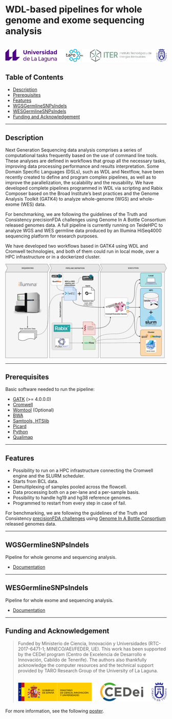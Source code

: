 # WDL-based pipelines for whole genome and exome sequencing analysis

<!--
<div class="row" style="clear:both; display:table;">
   <a target="_blank" href="https://www.ull.es/" style="text-decoration:none;">
      <img src="https://github.com/AdrianMBarrera/Presentations/blob/master/JBI-2018-images/ULL-recortada-small.png?raw=true" alt="ull" hspace="3"/>
   </a>
   <a target="_blank" rel="noopener noreferrer" href="https://www.ull.es/investigacion/grupos-investigacion/taro-ingenieria-del-software-y-bases-de-datos/" style="text-decoration:none;">
      <img src="https://github.com/AdrianMBarrera/Presentations/blob/master/JBI-2018-images/Taro-small.png?raw=true" alt="taro" hspace="5"/>
   </a>
   <a target="_blank" rel="noopener noreferrer" href="http://www.iter.es/" style="text-decoration:none;">
      <img src="https://github.com/AdrianMBarrera/Presentations/blob/master/JBI-2018-images/ITER-small.png?raw=true" alt="iter" hspace="5"/>
   </a>
   <a target="_blank" rel="noopener noreferrer" href="http://www.tenerife.es/portalcabtfe/es/" style="text-decoration:none;">
      <img src="https://github.com/AdrianMBarrera/Presentations/blob/master/JBI-2018-images/CabildodeTenerife-small.png?raw=true" alt="cabildo" hspace="3"/>
   </a>
</div>
-->

# ![](https://github.com/AdrianMBarrera/Presentations/blob/master/JBI-2018-images/Logos-1.png?raw=true)

## Table of Contents

* [Description](#description)
* [Prerequisites](#prerequisites)
* [Features](#features)
* [WGSGermlineSNPsIndels](#wgsgermlinesnpsindels)
* [WESGermlineSNPsIndels](#wesgermlinesnpsindels)
* [Funding and Acknowledgement](#funding-and-acknowledgement)

---

## Description

Next Generation Sequencing data analysis comprises a series of computational tasks frequently based on the use of command line tools. These analyses are defined in workflows that group all the necessary tasks, improving data processing performance and results interpretation. Some Domain Specific Languages (DSLs), such as WDL and Nextflow, have been recently created to define and program complex pipelines, as well as to improve the parallelization, the scalability and the reusability. We have developed complete pipelines programmed in WDL via scripting and Rabix Composer based on the Broad Institute’s best practices and the Genome Analysis Toolkit (GATK4) to analyze whole-genome (WGS) and whole-exome (WES) data.

For benchmarking, we are following the guidelines of the Truth and Consistency precisionFDA challenges using Genome In A Bottle Consortium released genomes data. A full pipeline is currently running on TeideHPC to analyze WGS and WES germline data produced by an Illumina HiSeq4000 sequencing platform for research purposes.

We have developed two workflows based in GATK4 using WDL and Cromwell technologies, and both of them could run in local mode, over a HPC infrastructure or in a dockerized cluster.

![](https://github.com/AdrianMBarrera/Presentations/blob/master/JBI-2018-images/from-sequencing-to-execution.png?raw=true)

---

## Prerequisites

Basic software needed to run the pipeline:

* [GATK](https://software.broadinstitute.org/gatk/) (>= 4.0.0.0)
* [Cromwell](https://cromwell.readthedocs.io/en/stable/)
* [Womtool](https://cromwell.readthedocs.io/en/stable/WOMtool/) (Optional)
* [BWA](http://bio-bwa.sourceforge.net/)
* [Samtools, HTSlib](http://www.htslib.org/)
* [Picard](https://broadinstitute.github.io/picard/)
* [Python](https://www.python.org/)
* [Qualimap](http://qualimap.bioinfo.cipf.es/)

---

## Features

- Possibility to run on a HPC infrastructure connecting the Cromwell engine and the SLURM scheduler.
- Starts from BCL data.
- Demultiplexing of samples pooled across the flowcell.
- Data processing both on a per-lane and a per-sample basis.
- Possibility to handle hg19 and hg38 reference genomes.
- Programmed to restart from every step in case of fail.

For benchmarking, we are following the guidelines of the Truth and Consistency [precisionFDA challenges](https://precision.fda.gov/) using [Genome In A Bottle Consortium](http://jimb.stanford.edu/giab/) released genomes data.

---

## WGSGermlineSNPsIndels

Pipeline for whole genome and sequencing analysis.

* [Documentation](https://github.com/genomicsITER-developers/wdl/tree/master/WGSGermlineSNPsIndels)

---

## WESGermlineSNPsIndels

Pipeline for whole exome and sequencing analysis.

* [Documentation](https://github.com/genomicsITER-developers/wdl/tree/master/WESGermlineSNPsIndels)

---

## Funding and Acknowledgement

>Funded by Ministerio de Ciencia, Innovación y Universidades (RTC-2017-6471-1; MINECO/AEI/FEDER, UE). This work has been supported by the CEDeI program (Centro de Excelencia de Desarrollo e Innovación, Cabildo de Tenerife). The authors also thankfully acknowledge the computer resources and the technical support provided by TARO Research Group of the University of La Laguna.
>
>## ![](https://github.com/AdrianMBarrera/Presentations/blob/master/JBI-2018-images/Logos-2.png?raw=true)

For more information, see the following [poster](https://github.com/AdrianMBarrera/Presentations/raw/master/Poster_JBI_2018_WDL-based-pipelines-for-WGS-and-WES-analysis.pdf).
